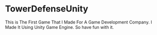 # TowerDefenseUnity
This is The First Game That I Made For A Game Development Company. I Made It Using Unity Game Engine. So have fun with it.
